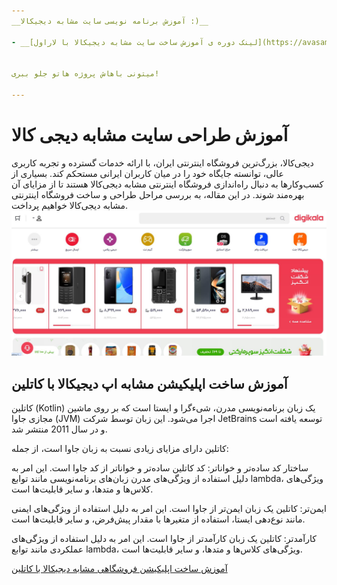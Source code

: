 ```yaml
---
__آموزش برنامه نویسی سایت مشابه دیجیکالا :)__

- __[لینک دوره ی آموزش ساخت سایت مشابه دیجیکالا با لاراول](https://avasam.ir/product/34/digikala-course-with-laravel-and-kotlin/)__ - دوره ی آموزش فوق العاده به زبان فارسی با پشتیبانی آنلاین


میتونی باهاش پروژه هاتو جلو ببری!

---
```



# آموزش طراحی سایت مشابه دیجی کالا 

دیجی‌کالا، بزرگ‌ترین فروشگاه اینترنتی ایران، با ارائه خدمات گسترده و تجربه کاربری عالی، توانسته جایگاه خود را در میان کاربران ایرانی مستحکم کند. بسیاری از کسب‌وکارها به دنبال راه‌اندازی فروشگاه اینترنتی مشابه دیجی‌کالا هستند تا از مزایای آن بهره‌مند شوند. در این مقاله، به بررسی مراحل طراحی و ساخت فروشگاه اینترنتی مشابه دیجی‌کالا خواهیم پرداخت.
![آموزش طراحی سایت شبیه به دیجی کالا ](build-a-website-like-digikala.jpg)


## آموزش ساخت اپلیکیشن مشابه اپ دیجیکالا با کاتلین 
کاتلین (Kotlin) یک زبان برنامه‌نویسی مدرن، شیءگرا و ایستا است که بر روی ماشین مجازی جاوا (JVM) اجرا می‌شود. این زبان توسط شرکت JetBrains توسعه یافته است و در سال 2011 منتشر شد.

کاتلین دارای مزایای زیادی نسبت به زبان جاوا است، از جمله:

ساختار کد ساده‌تر و خواناتر: کد کاتلین ساده‌تر و خواناتر از کد جاوا است. این امر به دلیل استفاده از ویژگی‌های مدرن زبان‌های برنامه‌نویسی مانند توابع lambda، ویژگی‌های کلاس‌ها و متدها، و سایر قابلیت‌ها است.

ایمن‌تر: کاتلین یک زبان ایمن‌تر از جاوا است. این امر به دلیل استفاده از ویژگی‌های ایمنی مانند نوع‌دهی ایستا، استفاده از متغیرها با مقدار پیش‌فرض، و سایر قابلیت‌ها است.

کارآمدتر: کاتلین یک زبان کارآمدتر از جاوا است. این امر به دلیل استفاده از ویژگی‌های عملکردی مانند توابع lambda، ویژگی‌های کلاس‌ها و متدها، و سایر قابلیت‌ها است.


[آموزش ساخت اپلیکیشن فروشگاهی مشابه دیجیکالا با کاتلین ](http://B2n.ir/DC_0122)
